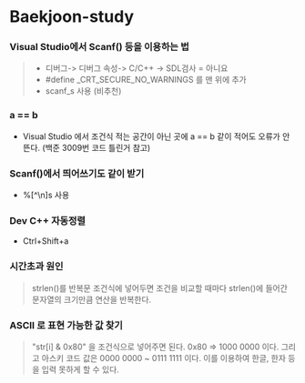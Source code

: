 # Baekjoon-study

### Visual Studio에서 Scanf() 등을 이용하는 법
> - 디버그-> 디버그 속성-> C/C++ -> SDL검사 = 아니요
> - #define _CRT_SECURE_NO_WARNINGS 를 맨 위에 추가
> - scanf_s 사용 (비추천)

### a == b
- Visual Studio 에서 조건식 적는 공간이 아닌 곳에 a == b 같이 적어도 오류가 안뜬다. (백준 3009번 코드 틀린거 참고)

### Scanf()에서 띄어쓰기도 같이 받기
- %[^\n]s 사용

### Dev C++ 자동정렬 
- Ctrl+Shift+a

### 시간초과 원인
> strlen()를 반복문 조건식에 넣어두면 조건을 비교할 때마다 strlen()에 들어간 문자열의 크기만큼 연산을 반복한다.

### ASCII 로 표현 가능한 값 찾기
> "str[i] & 0x80" 을 조건식으로 넣어주면 된다. 
> 0x80 => 1000 0000 이다. 그리고 아스키 코드 값은 0000 0000 ~ 0111 1111 이다. 
> 이를 이용하여 한글, 한자 등을 입력 못하게 할 수 있다. 
